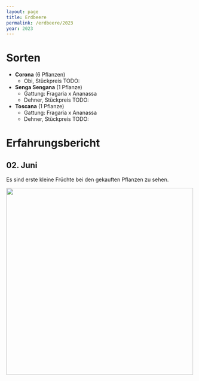 ```yaml
---
layout: page
title: Erdbeere
permalink: /erdbeere/2023
year: 2023
---
```


# Sorten

- **Corona** (6 Pflanzen)
    - Obi, Stückpreis TODO:
- **Senga Sengana** (1 Pflanze)
    - Gattung: Fragaria x Ananassa
    - Dehner, Stückpreis TODO:
- **Toscana** (1 Pflanze)
    - Gattung: Fragaria x Ananassa
    - Dehner, Stückpreis TODO:


# Erfahrungsbericht
## 02. Juni
Es sind erste kleine Früchte bei den gekauften Pflanzen zu sehen.

<img src="./plants/images/erdbeere/02-06-2023_erste_früchte.jpeg" width="500">